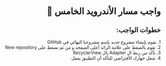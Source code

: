 <div dir = "rtl">

# واجب مسار الأندرويد الخامس 💚

## خطوات الواجب:
&#x202b;1. نقوم بإنشاء مشروع جديد بإسم مشروعنا النهائي في GitHub
<br>
&#x202b;2. نقوم بالضغط على علامة الزائد أعلى الصفحه و من ثم نضغط على New repository
<br>
&#x202b;3. تأكد من ربط ال Adapter بال RecyclerView
<br>
&#x202b;4. شغل جهازك الأفتراضي للتأكد أن التطبيق يعمل

<!--### الخطوات 

<!--<br>
<!--&#x202b; 1. قم بعمل تطبيق لل CV بحيث ال activity الأول يبدو كالصورة رقم ١

<!--<br>
<!--<br>

<!--&#x202b; 2. وفي ال activity الثاني تظهر كل المعلومات المدخلة كالصورة رقم ٢
<!--<br>
<!--<br>
<!-- <hr>

<!-- ![alt text](https://lh4.googleusercontent.com/mIZjPvJo703w5TVwZMBH6Hbf8am18y97GALSs2tFRLP882sZB7fbUiMGBhzkruKKs607BXV6GTiMPVMNlmezvM-r_eThbG9yCtVt-<!--<!--<!---8lpQNos2JPc4SzEVxolpkO09MvbPpYTEUzMjk)
<!--<br>
<!-- <hr>

<!-- ### بونص!

<!-- <br>
<!-- &#x202b; 1. افتح الايميل

<!-- <br>
<!-- <br>

<!-- &#x202b; 2. اتصل عل هاتف

<!-- <br>
<!--<br>
<!--<hr>
<!-- <b>آخر موعد لرفع الكود

<!-- &#x202b; 30/6/2020

</div>
